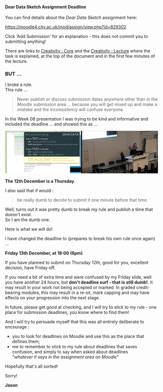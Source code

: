 #### Dear Data Sketch Assignment Deadline

You can find details about the _Dear Data Sketch_ assignment here:

https://moodle4.city.ac.uk/mod/assign/view.php?id=829302

Click 'Add Submission' for an explanation - this does not commit you to submitting anything!

There are links to [Creativity : Core](https://moodle4.city.ac.uk/mod/page/view.php?id=829277) and the [Creativity : Lecture](https://moodle4.city.ac.uk/mod/url/view.php?id=836206) where the task is explained, at the top of the document and in the first few minutes of the lecture.

### BUT ...

I broke a rule.<br/>
This rule ...

> Never publish or discuss submission dates anywhere other than in the _Moodle_ submission area ... because you will get mixed up and make a mistake and the inconsistency will confuse everyone.

In the Week 08 presentation I was trying to be kind and informative and included the deadline ... and showed this as ...

<img src="./img/cc.deadlineError.jpg" width="800"/>

**The 12th December is a Thursday**.

I also said that if would :

> be really dumb to decide to submit it one minute before that time.

Well, turns out it was pretty dumb to break my rule and publish a time that doesn't exist.<br/>
So I am the dumb one.

Here is what we will do!

I have changed the deadline to (prepares to break his own rule once again) ...

**Friday 13th December, at 18:00 (6pm)**.

If you have planned to submit on Thursday 12th, good for you, excellent decision, have Friday off.

If you need a bit of extra time and were confused by my Friday slide, well you have another 24 hours, but **don't deadline surf - that is still dumb!**. It may result in your work not being accepted or marked. In graded credit-bearing modules, this may result in a re-sit, mark capping and may have effects on your progression into the next stage.

In future, please get good at checking, and I will try to stick to my rule - one place for submission deadlines, you know where to find them!

And I will try to persuade myself that this was all entirely deliberate to encourage :

- you to look for deadlines on Moodle and use this as the place that defines them;
- me to remember to stick to my rule about deadlines that saves confusion, and simply to say when asked about deadlines<br/> "_whatever it says in the assignment area on Moodle_"

Hopefully that's all sorted!

Sorry!

**Jason**
